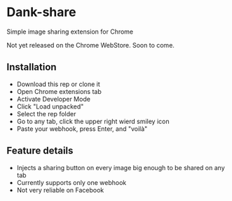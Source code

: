 # Dank-share

Simple image sharing extension for Chrome

Not yet released on the Chrome WebStore. Soon to come.

## Installation
- Download this rep or clone it
- Open Chrome extensions tab
- Activate Developer Mode
- Click "Load unpacked"
- Select the rep folder
- Go to any tab, click the upper right wierd smiley icon
- Paste your webhook, press Enter, and "voilà"

## Feature details
- Injects a sharing button on every image big enough to be shared on any tab
- Currently supports only one webhook
- Not very reliable on Facebook
